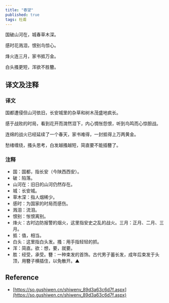 ```yaml
---
title: "春望"
published: true
tags: 杜甫
---
```


国破山河在，城春草木深。

感时花溅泪，恨别鸟惊心。

烽火连三月，家书抵万金。

白头搔更短，浑欲不胜簪。

## 译文及注释

### 译文

国都遭侵但山河依旧，长安城里的杂草和树木茂盛地疯长。

感于战败的时局，看到花开而潸然泪下，内心惆怅怨恨，听到鸟鸣而心惊胆战。

连绵的战火已经延续了一个春天，家书难得，一封抵得上万两黄金。

愁绪缠绕，搔头思考，白发越搔越短，简直要不能插簪了。

### 注释

- 国：国都，指长安（今陕西西安）。
- 破：陷落。
- 山河在：旧日的山河仍然存在。
- 城：长安城。
- 草木深：指人烟稀少。
- 感时：为国家的时局而感伤。
- 溅泪：流泪。
- 恨别：怅恨离别。
- 烽火：古时边防报警的烟火，这里指安史之乱的战火。三月：正月、二月、三月。
- 抵：值，相当。
- 白头：这里指白头发。搔：用手指轻轻的抓。
- 浑：简直。欲：想，要，就要。
- 胜：经受，承受。簪：一种束发的首饰。古代男子蓄长发，成年后束发于头顶，用簪子横插住，以免散开。▲

## Reference

- [https://so.gushiwen.cn/shiwenv_89d3a63c6d7f.aspx](https://so.gushiwen.cn/shiwenv_89d3a63c6d7f.aspx)
